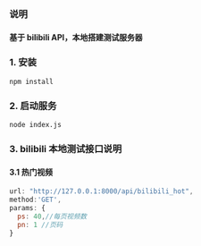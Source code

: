 ### 说明

#### 基于 bilibili API，本地搭建测试服务器

### 1. 安装

```shell
npm install
```

### 2. 启动服务

```shell
node index.js
```

### 3. bilibili 本地测试接口说明

#### 3.1 热门视频

```javascript
url: "http://127.0.0.1:8000/api/bilibili_hot",
method:'GET',
params: {
  ps: 40,//每页视频数
  pn: 1 //页码
}
```
